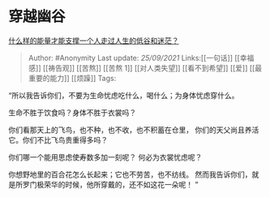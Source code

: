 # 穿越幽谷
[什么样的能量才能支撑一个人走过人生的低谷和迷茫？](https://www.zhihu.com/question/29064178/answer/2138370594)

> Author: #Anonymity
> Last update: *25/09/2021*
> Links:[[一句话]] [[幸福感]] [[祷告观]] [[苦熬]] [[苦熬 1]] [[对人类失望]] [[看不到希望]] [[爱]] [[最重要的能力]] [[烦躁]]
> Tags:

“所以我告诉你们，不要为生命忧虑吃什么，喝什么；为身体忧虑穿什么。

生命不胜于饮食吗？身体不胜于衣裳吗？

你们看那天上的飞鸟，也不种，也不收，也不积蓄在仓里， 你们的天父尚且养活它。你们不比飞鸟贵重得多吗？

你们哪一个能用思虑使寿数多加一刻呢？ 何必为衣裳忧虑呢？

你想野地里的百合花怎么长起来；它也不劳苦，也不纺线。 然而我告诉你们，就是所罗门极荣华的时候，他所穿戴的，还不如这花一朵呢！ ”
